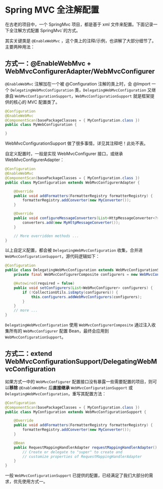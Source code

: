 # Spring MVC 全注解配置

在古老的项目中，一个 SpringMvc 项目，都是基于 xml 文件来配置。下面记录一下全注解方式配置 SpringMvc`的方式。

其实关键类是 `@EnableWebMvc` ，这个类上的注释/示例，也讲解了大部分细节了。主要两种用法：

## 方式一：@EnableWebMvc + WebMvcConfigurerAdapter/WebMvcConfigurer

`@EnableWebMvc` 注解加在一个被 @Configuration 注解的类上时，会 @Import 一个 `DelegatingWebMvcConfiguration` 类，`DelegatingWebMvcConfiguration` 又继承自 `WebMvcConfigurationSupport`，`WebMvcConfigurationSupport` 就是框架提供的核心的 MVC 配置类了。

```java
@Configuration
@EnableWebMvc
@ComponentScan(basePackageClasses = { MyConfiguration.class })
public class MyWebConfiguration {

}
```

WebMvcConfigurationSupport 做了很多事情，详见其注释吧！此处不表。

自定义配置时，一般是实现 WebMvcConfigurer 接口，或继承 WebMvcConfigurerAdapter：

```java
@Configuration
@EnableWebMvc
@ComponentScan(basePackageClasses = { MyConfiguration.class })
public class MyConfiguration extends WebMvcConfigurerAdapter {

    @Override
    public void addFormatters(FormatterRegistry formatterRegistry) {
        formatterRegistry.addConverter(new MyConverter());
    }

    @Override
    public void configureMessageConverters(List<HttpMessageConverter<?>> converters) {
        converters.add(new MyHttpMessageConverter());
    }

    // More overridden methods ...
}
```

以上自定义配置，都会被 `DelegatingWebMvcConfiguration` 收集，合并进 `WebMvcConfigurationSupport`，源代码逻辑如下：

```java
@Configuration
public class DelegatingWebMvcConfiguration extends WebMvcConfigurationSupport {
    private final WebMvcConfigurerComposite configurers = new WebMvcConfigurerComposite();

    @Autowired(required = false)
    public void setConfigurers(List<WebMvcConfigurer> configurers) {
        if (!CollectionUtils.isEmpty(configurers)) {
            this.configurers.addWebMvcConfigurers(configurers);
        }
    }
    // more ...
}
```

`DelegatingWebMvcConfiguration` 使用 `WebMvcConfigurerComposite` 通过注入收集所有的 `WebMvcConfigurer` 配置 Bean，最终会应用到 `WebMvcConfigurationSupport`。

## 方式二：extend WebMvcConfigurationSupport/DelegatingWebMvcConfiguration

如果方式一中的 `WebMvcConfigurer` 配置接口没有暴露一些需要配置的项目，则可以**移除** `@EnableWebMvc` 后**直接继承** `WebMvcConfigurationSupport` 或 `DelegatingWebMvcConfiguration`，重写其配置方法：

```java
@Configuration
@ComponentScan(basePackageClasses = { MyConfiguration.class })
public class MyConfiguration extends WebMvcConfigurationSupport {

    @Override
    public void addFormatters(FormatterRegistry formatterRegistry) {
        formatterRegistry.addConverter(new MyConverter());
    }

    @Bean
    public RequestMappingHandlerAdapter requestMappingHandlerAdapter() {
        // Create or delegate to "super" to create and
        // customize properties of RequestMappingHandlerAdapter
    }
}
```

一般 `WebMvcConfigurationSupport` 已提供的配置，已经满足了我们大部分的需求，优先使用方式一。